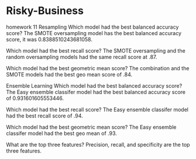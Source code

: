 # Risky-Business
homework 11
Resampling
Which model had the best balanced accuracy score?
The SMOTE oversampling model has the best balanced accuracy score, it was 0.8388510243681058.

Which model had the best recall score?
The SMOTE oversampling and the random oversampling models had the same recall score at .87.

Which model had the best geometric mean score?
The combination and the SMOTE models had the best geo mean score of .84.

Ensemble Learning
Which model had the best balanced accuracy score?
The Easy ensemble classifer model had the best balanced accuracy score of 0.931601605553446.

Which model had the best recall score?
The Easy ensemble classifer model had the best recall score of .94.

Which model had the best geometric mean score?
The Easy ensemble classifer model had the best geo mean of .93.

What are the top three features?
Precision, recall, and specificity are the top three features.
